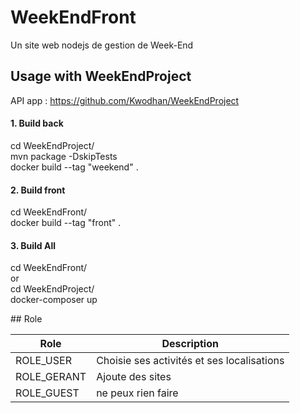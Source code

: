# WeekEndFront
Un site web nodejs de gestion de Week-End

## Usage with WeekEndProject
API app : https://github.com/Kwodhan/WeekEndProject   

#### 1. Build back
cd WeekEndProject/   
mvn package -DskipTests     
docker build --tag "weekend" .  

#### 2. Build front
cd WeekEndFront/   
docker build --tag "front" .     

#### 3. Build All
cd WeekEndFront/    
or     
cd WeekEndProject/    
docker-composer up  

## Role

| Role                                   |  Description| 
| -------------------------------------------- | --------- |
|ROLE_USER| Choisie ses activités et ses localisations| 
|ROLE_GERANT| Ajoute des sites|
|ROLE_GUEST| ne peux rien faire|


